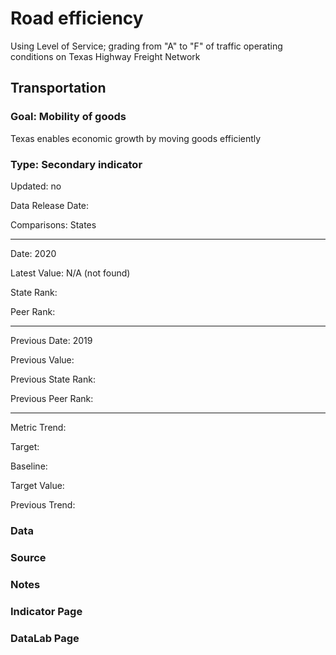 # Road efficiency

Using Level of Service; grading from "A" to "F" of traffic operating conditions on Texas Highway Freight Network

## Transportation

### Goal: Mobility of goods

Texas enables economic growth by moving goods efficiently

### Type: Secondary indicator

Updated: no

Data Release Date: 

Comparisons: States


----

Date: 2020

Latest Value: N/A (not found)

State Rank: 

Peer Rank: 


----

Previous Date: 2019

Previous Value: 

Previous State Rank: 

Previous Peer Rank: 


----
Metric Trend: 

Target: 

Baseline: 

Target Value: 

Previous Trend: 



<!--### Value

| Year        |  Value      | Rank        | Previous Year | Previous Value | Previous Rank | Trend | 
| ----------- | ----------- | ----------- | ----------- | ----------- | ----------- | -----------|
|   2020      |             |             |      2019   |             |             |            | 

-->
### Data

### Source

### Notes


### Indicator Page


### DataLab Page
